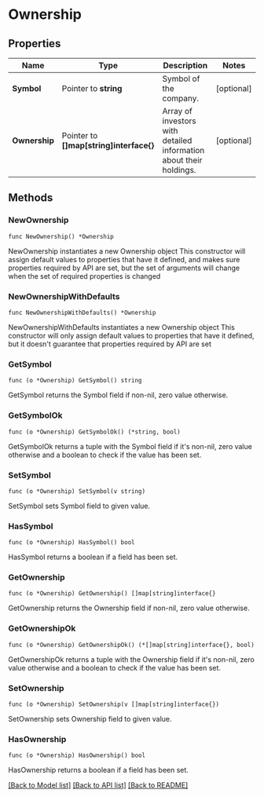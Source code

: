 # Ownership

## Properties

Name | Type | Description | Notes
------------ | ------------- | ------------- | -------------
**Symbol** | Pointer to **string** | Symbol of the company. | [optional] 
**Ownership** | Pointer to **[]map[string]interface{}** | Array of investors with detailed information about their holdings. | [optional] 

## Methods

### NewOwnership

`func NewOwnership() *Ownership`

NewOwnership instantiates a new Ownership object
This constructor will assign default values to properties that have it defined,
and makes sure properties required by API are set, but the set of arguments
will change when the set of required properties is changed

### NewOwnershipWithDefaults

`func NewOwnershipWithDefaults() *Ownership`

NewOwnershipWithDefaults instantiates a new Ownership object
This constructor will only assign default values to properties that have it defined,
but it doesn't guarantee that properties required by API are set

### GetSymbol

`func (o *Ownership) GetSymbol() string`

GetSymbol returns the Symbol field if non-nil, zero value otherwise.

### GetSymbolOk

`func (o *Ownership) GetSymbolOk() (*string, bool)`

GetSymbolOk returns a tuple with the Symbol field if it's non-nil, zero value otherwise
and a boolean to check if the value has been set.

### SetSymbol

`func (o *Ownership) SetSymbol(v string)`

SetSymbol sets Symbol field to given value.

### HasSymbol

`func (o *Ownership) HasSymbol() bool`

HasSymbol returns a boolean if a field has been set.

### GetOwnership

`func (o *Ownership) GetOwnership() []map[string]interface{}`

GetOwnership returns the Ownership field if non-nil, zero value otherwise.

### GetOwnershipOk

`func (o *Ownership) GetOwnershipOk() (*[]map[string]interface{}, bool)`

GetOwnershipOk returns a tuple with the Ownership field if it's non-nil, zero value otherwise
and a boolean to check if the value has been set.

### SetOwnership

`func (o *Ownership) SetOwnership(v []map[string]interface{})`

SetOwnership sets Ownership field to given value.

### HasOwnership

`func (o *Ownership) HasOwnership() bool`

HasOwnership returns a boolean if a field has been set.


[[Back to Model list]](../README.md#documentation-for-models) [[Back to API list]](../README.md#documentation-for-api-endpoints) [[Back to README]](../README.md)


